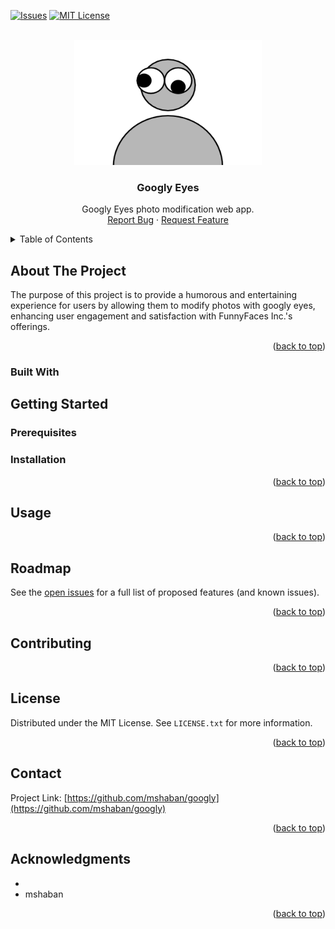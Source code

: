 <a name="readme-top"></a>

[![Issues][issues-shield]][issues-url]
[![MIT License][license-shield]][license-url]

<!-- PROJECT LOGO -->
<br />
<div align="center">
  <a href="https://github.com/{1:github_username}/{2:repo_name}">
    <img src="assets/googly.png" alt="Logo" width="300" height="200">
  </a>

<h3 align="center">Googly Eyes</h3>

  <p align="center">
    Googly Eyes photo modification web app.
    <br />
    <a href="https://github.com/mshaban/googly/issues">Report Bug</a>
    ·
    <a href="https://github.com/mshaban/googly/issues">Request Feature</a>
  </p>
</div>

<!-- TABLE OF CONTENTS -->
<details>
  <summary>Table of Contents</summary>
  <ol>
    <li>
      <a href="#about-the-project">About The Project</a>
      <ul>
        <li><a href="#built-with">Built With</a></li>
      </ul>
    </li>
    <li>
      <a href="#getting-started">Getting Started</a>
      <ul>
        <li><a href="#prerequisites">Prerequisites</a></li>
        <li><a href="#installation">Installation</a></li>
      </ul>
    </li>
    <li><a href="#usage">Usage</a></li>
    <li><a href="#roadmap">Roadmap</a></li>
    <li><a href="#contributing">Contributing</a></li>
    <li><a href="#license">License</a></li>
    <li><a href="#contact">Contact</a></li>
    <li><a href="#acknowledgments">Acknowledgments</a></li>
  </ol>
</details>

<!-- ABOUT THE PROJECT -->

## About The Project

The purpose of this project is to provide a humorous and entertaining
experience for users by allowing them to modify photos with googly eyes,
enhancing user engagement and satisfaction with FunnyFaces Inc.'s offerings.

<p align="right">(<a href="#readme-top">back to top</a>)</p>

### Built With

<!-- GETTING STARTED -->

## Getting Started

### Prerequisites

### Installation

<p align="right">(<a href="#readme-top">back to top</a>)</p>

<!-- USAGE EXAMPLES -->

## Usage

<p align="right">(<a href="#readme-top">back to top</a>)</p>

<!-- ROADMAP -->

## Roadmap

See the [open issues](https://github.com/mshaban/googly/issues) for a full list of proposed features (and known issues).

<p align="right">(<a href="#readme-top">back to top</a>)</p>

<!-- CONTRIBUTING -->

## Contributing

<p align="right">(<a href="#readme-top">back to top</a>)</p>

<!-- LICENSE -->

## License

Distributed under the MIT License. See `LICENSE.txt` for more information.

<p align="right">(<a href="#readme-top">back to top</a>)</p>

<!-- CONTACT -->

## Contact

Project Link: [https://github.com/mshaban/googly](https://github.com/mshaban/googly)

<p align="right">(<a href="#readme-top">back to top</a>)</p>

<!-- ACKNOWLEDGMENTS -->

## Acknowledgments

- []()
- []()mshaban []()

<p align="right">(<a href="#readme-top">back to top</a>)</p>

[issues-shield]: https://img.shields.io/github/issues/mshaban/googly.svg?style=for-the-badge
[issues-url]: https://github.com/mshaban/googly/issues
[license-shield]: https://img.shields.io/github/license/mshaban/googly.svg?style=for-the-badge
[license-url]: https://github.com/mshaban/googly/blob/master/LICENSE.txt
